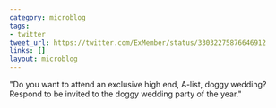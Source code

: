 ```yaml
---
category: microblog
tags:
- twitter
tweet_url: https://twitter.com/ExMember/status/33032275876646912
links: []
layout: microblog
---
```

"Do you want to attend an exclusive high end, A-list, doggy wedding? Respond to be invited to the doggy wedding party of the year."
